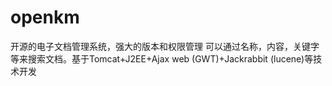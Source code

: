 # openkm
开源的电子文档管理系统，强大的版本和权限管理
可以通过名称，内容，关键字等来搜索文档。基于Tomcat+J2EE+Ajax web (GWT)+Jackrabbit (lucene)等技术开发
